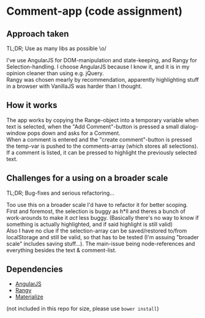 Comment-app (code assignment)
===========

Approach taken
--------------
TL;DR; Use as many libs as possible \o/

I've use AngularJS for DOM-manipulation and state-keeping,
and Rangy for Selection-handling.
I choose AngularJS because I know it, and it is in my opinion
cleaner than using e.g. jQuery.  
Rangy was chosen mearly by recommendation, apparently highlighting
stuff in a browser with VanillaJS was harder than I thought.

How it works
------------
The app works by copying the Range-object into a temporary variable when
text is selected, when the "Add Comment"-button is pressed a small
dialog-window pops down and asks for a Comment.  
When a comment is entered
and the "create comment"-button is pressed the temp-var is pushed to the
comments-array (which stores all selections).  
If a comment is listed, it can be pressed to highlight the previously
selected text.

Challenges for a using on a broader scale
-----------------------------------------
TL;DR; Bug-fixes and serious refactoring...

Too use this on a broader scale I'd have to refactor it for better scoping.  
First and foremost, the selection is buggy as h*ll and theres
a bunch of work-arounds to make it _act_ less buggy. (Basically there's no way
to know if something is actually highlighted, and if said highlight is still
valid)  
Also I have no clue if the selection-array can be saved/restored to/from
localStorage and still be valid, so that has to be tested (I'm assuing
"broader scale" includes saving stuff...).
The main-issue being node-references and everything besides the text & comment-list.

Dependencies
------------
- [AngularJS](https://angularjs.org)
- [Rangy](https://github.com/timdown/rangy)
- [Materialize](http://materializecss.com)

(not included in this repo for size, please use `bower install`)
